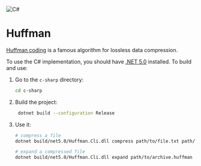 ![C#](https://github.com/AndrewPrigorshnev/huffman/workflows/C%2Dsharp/badge.svg)

# Huffman
[Huffman coding](https://en.wikipedia.org/wiki/Huffman_coding) is a famous algorithm for lossless data compression.

To use the C# implementation, you should have [.NET 5.0](https://dotnet.microsoft.com/download/dotnet/5.0) installed. To build and use:
1. Go to the `c-sharp` directory:
   ```bash
   cd c-sharp
   ```
1. Build the project:
   ```bash
    dotnet build --configuration Release  
   ```
1. Use it:
   ```bash
   # compress a file
   dotnet build/net5.0/Huffman.Cli.dll compress path/to/file.txt path/to/archive.huffman
   
   # expand a compressed file
   dotnet build/net5.0/Huffman.Cli.dll expand path/to/archive.huffman path/to/expanded/file.txt
   ```
  
